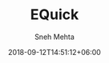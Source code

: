 ---
title: "EQuick"
leading: "Ecommerce with seller and admin app"

date: 2018-09-12T14:51:12+06:00
author: Sneh Mehta
image_webp: images/portfolio/instagram.png
image: images/portfolio/instagram.png
technology: ["Flutter", "Nodejs","Mongodb"]

features:
- title: " Look"
  subTitle: "We provide marketing to businesses digital media."
- title: "Trendy "
  subTitle: "We provide  to businesses digital media."
- title: "Trendy Look"
  subTitle: "We provide marketing to  digital media."
- title: "Trendy Look"
  subTitle: "We provide  to businesses digital ."
- title: "Trenook"
  subTitle: "We provide marketing to businesses digital media."
- title: "Trenook"
  subTitle: "We provide marketing to businesses digital media."

screenshots: ["images/portfolio/phone1.png","images/portfolio/igpost.png"]
---